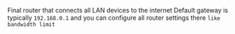 Final router that connects all LAN devices to the internet
Default gateway is typically `192.168.0.1` and you can configure
all router settings there `like bandwidth limit`
